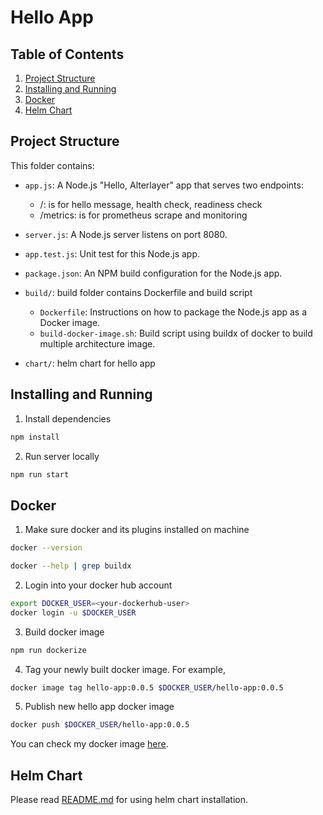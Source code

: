 # Hello App

## Table of Contents

1. [Project Structure](#project-structure)
1. [Installing and Running](#installing-and-running)
1. [Docker](#docker)
1. [Helm Chart](#helm-chart)


## Project Structure
This folder contains:

* `app.js`: A Node.js "Hello, Alterlayer" app that serves two endpoints:
  * /: is for hello message, health check, readiness check
  * /metrics: is for prometheus scrape and monitoring
* `server.js`: A Node.js server listens on port 8080.
* `app.test.js`: Unit test for this Node.js app.
* `package.json`: An NPM build configuration for the Node.js app.

* `build/`: build folder contains Dockerfile and build script
  * `Dockerfile`: Instructions on how to package the Node.js app as a Docker image.
  * `build-docker-image.sh`: Build script using buildx of docker to build multiple architecture image.
* `chart/`: helm chart for hello app

## Installing and Running

1. Install dependencies

```bash
npm install
```

2. Run server locally

```bash
npm run start
```

## Docker
1. Make sure docker and its plugins installed on machine

```bash
docker --version
```

```bash
docker --help | grep buildx
```

2. Login into your docker hub account

```bash
export DOCKER_USER=<your-dockerhub-user>
docker login -u $DOCKER_USER
```

3. Build docker image

```bash
npm run dockerize
```

4. Tag your newly built docker image. For example,

```bash
docker image tag hello-app:0.0.5 $DOCKER_USER/hello-app:0.0.5
```

5. Publish new hello app docker image

```bash
docker push $DOCKER_USER/hello-app:0.0.5
```

You can check my docker image [here]().

## Helm Chart

Please read [README.md](charts/README.md) for using helm chart installation.
